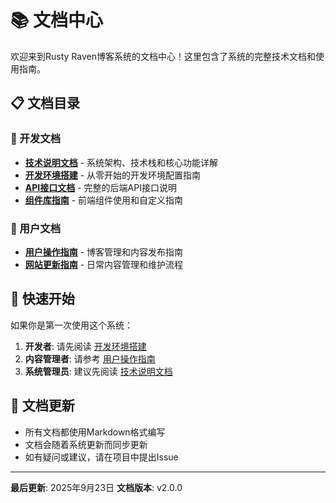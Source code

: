 # 📚 文档中心

欢迎来到Rusty Raven博客系统的文档中心！这里包含了系统的完整技术文档和使用指南。

## 📋 文档目录

### 🔧 开发文档
- [**技术说明文档**](./TECHNICAL_GUIDE.md) - 系统架构、技术栈和核心功能详解
- [**开发环境搭建**](./DEVELOPMENT_SETUP.md) - 从零开始的开发环境配置指南
- [**API接口文档**](./API_DOCUMENTATION.md) - 完整的后端API接口说明
- [**组件库指南**](./COMPONENT_LIBRARY.md) - 前端组件使用和自定义指南

### 👤 用户文档
- [**用户操作指南**](./用户操作指南.md) - 博客管理和内容发布指南
- [**网站更新指南**](./网站更新指南.md) - 日常内容管理和维护流程

## 🚀 快速开始

如果你是第一次使用这个系统：

1. **开发者**: 请先阅读 [开发环境搭建](./DEVELOPMENT_SETUP.md)
2. **内容管理者**: 请参考 [用户操作指南](./用户操作指南.md)
3. **系统管理员**: 建议先阅读 [技术说明文档](./TECHNICAL_GUIDE.md)

## 📝 文档更新

- 所有文档都使用Markdown格式编写
- 文档会随着系统更新而同步更新
- 如有疑问或建议，请在项目中提出Issue

---

**最后更新**: 2025年9月23日
**文档版本**: v2.0.0